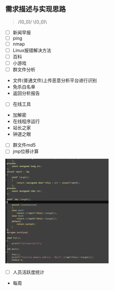 ## 需求描述与实现思路
> /(0_0)/   \\(0_0)\

- [ ] 新闻早报
- [ ] ping
- [ ] nmap
- [ ] Linux报错解决方法
- [ ] 百科
- [ ] 小游戏
- [ ] 群文件分析
- 文件(普通文件)上传恶意分析平台进行识别
- 免杀白名单
- 返回分析报告
- [ ] 在线工具
- 加解密
- 在线程序运行
- 站长之家
- 钟道之眼
- [ ] 群文件md5
- [ ] jmp位移计算
<img src="./jmp.png" alt="jmp" title="JMP位移" style="width: 64%">

- [ ] 人员活跃度统计
- 每周